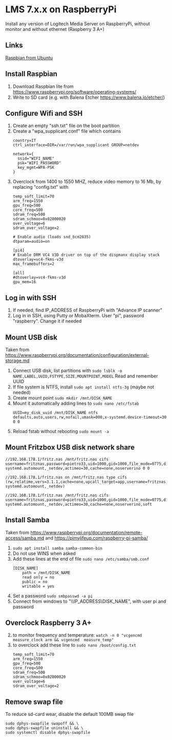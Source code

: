 # LMS 7.x.x on RaspberryPi
Install any version of Logitech Media Server on RaspberryPi, without monitor and without ethernet 
(Raspberry 3 A+)

## Links
[Raspbian from Ubuntu](raspbian_from_ubuntu.md)


## Install Raspbian
1. Download Raspbian lite from https://www.raspberrypi.org/software/operating-systems/
1. Write to SD card (e.g. with Balena Etcher https://www.balena.io/etcher/)

## Configure Wifi and SSH
1. Create an empty "ssh.txt" file on the boot partition
1. Create a "wpa_supplicant.conf" file which contains
    ```
    country=IT
    ctrl_interface=DIR=/var/run/wpa_supplicant GROUP=netdev

    network={
      ssid="WIFI_NAME"
      psk="WIFI_PASSWORD"
      key_mgmt=WPA-PSK
    }
    ```
1. Overclock from 1400 to 1550 MHZ, reduce video memory to 16 Mb, by replacing "config.txt" with
    ```
    temp_soft_limit=70
    arm_freq=1550
    gpu_freq=500
    core_freq=500
    sdram_freq=500
    sdram_schmoo=0x02000020
    over_voltage=6
    sdram_over_voltage=2

    # Enable audio (loads snd_bcm2835)
    dtparam=audio=on

    [pi4]
    # Enable DRM VC4 V3D driver on top of the dispmanx display stack
    dtoverlay=vc4-fkms-v3d
    max_framebuffers=2

    [all]
    #dtoverlay=vc4-fkms-v3d
    gpu_mem=16
    ```


## Log in with SSH
1. If needed, find IP_ADDRESS of RaspberryPi with "Advance IP scanner"
1. Log in in SSH, using Putty or MobaXterm. User "pi", password "raspberry". Change it if needed


## Mount USB disk
Taken from https://www.raspberrypi.org/documentation/configuration/external-storage.md
1. Connect USB disk, list partitions with `sudo lsblk -o NAME,LABEL,UUID,FSTYPE,SIZE,MOUNTPOINT,MODEL` Read and remember UUID
1. If file system is NTFS, install `sudo apt install ntfs-3g` (maybe not needed)
1. Create mount point `sudo mkdir /mnt/DISK_NAME`
1. Mount it automatically adding lines to `sudo nano /etc/fstab`
    ```
    UUID=my_disk_uuid /mnt/DISK_NAME ntfs defaults,auto,users,rw,nofail,umask=000,x-systemd.device-timeout=30 0 0
    ```
1. Reload fstab without rebooting `sudo mount -a`

## Mount Fritzbox USB disk network share

    //192.168.178.1/fritz.nas /mnt/fritz.nas cifs username=fritznas,password=pietro33,uid=1000,gid=1000,file_mode=0775,dir_mode=0775,vers=3.1.1,x-systemd.automount,_netdev,actimeo=30,cache=none,noserverino 0 0

    //192.168.178.1/fritz.nas on /mnt/fritz.nas type cifs (rw,relatime,vers=3.1.1,cache=none,upcall_target=app,username=fritznas,uid=1000,forceuid,gid=1000,forcegid,addr=192.168.178.1,file_mode=0775,dir_mode=0775,soft,nounix,mapposix,reparse=nfs,nativesocket,symlink=native,rsize=65536,wsize=65536,bsize=1048576,retrans=1,echo_interval=60,actimeo=30,closetimeo=1,x-systemd.automount,_netdev)

    //192.168.178.1/fritz.nas /mnt/fritz.nas cifs username=fritznas,password=pietro33,uid=1000,gid=1000,file_mode=0775,dir_mode=0775,vers=3.1.1,x-systemd.automount,_netdev,actimeo=30,cache=none,noserverino,soft

## Install Samba
Taken from https://www.raspberrypi.org/documentation/remote-access/samba.md and https://pimylifeup.com/raspberry-pi-samba/
1. `sudo apt install samba samba-common-bin`
1. Do not use WINS when asked
1. Add these lines at the end of file `sudo nano /etc/samba/smb.conf`
    ```
    [DISK_NAME]
        path = /mnt/DISK_NAME
        read only = no
        public = no
        writable = yes
    ```
1. Set a password `sudo smbpasswd -a pi`
1. Connect from windows to "\\\IP_ADDRESS\DISK_NAME", with user pi and password


## Overclock Raspberry 3 A+
2. to monitor frequency and temperature: `watch -n 0 "vcgencmd measure_clock arm && vcgencmd  measure_temp"`
3. to overclock add these line to `sudo nano /boot/config.txt`
     ```
    temp_soft_limit=70
    arm_freq=1550
    gpu_freq=500
    core_freq=500
    sdram_freq=500
    sdram_schmoo=0x02000020
    over_voltage=6
    sdram_over_voltage=2
     ```
 
## Remove swap file
To reduce sd-card wear, disable the default 100MB swap file
```
sudo dphys-swapfile swapoff && \
sudo dphys-swapfile uninstall && \
sudo systemctl disable dphys-swapfile
```

